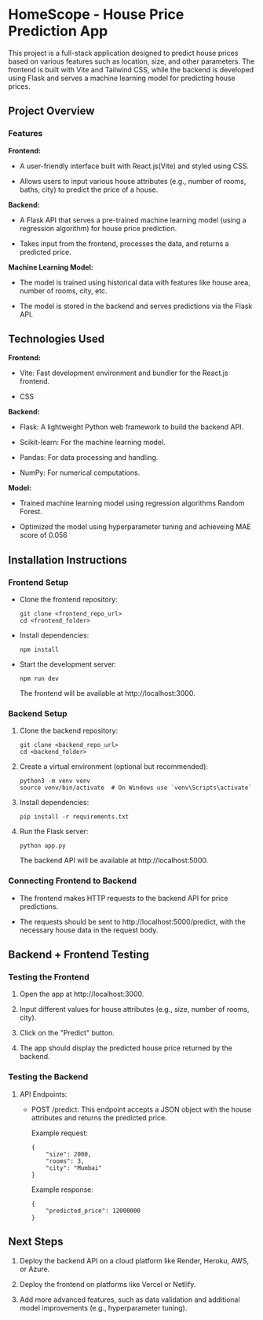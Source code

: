 # **HomeScope - House Price Prediction App**

This project is a full-stack application designed to predict house prices based on various features such as location, size, and other parameters. The frontend is built with Vite and Tailwind CSS, while the backend is developed using Flask and serves a machine learning model for predicting house prices.

## Project Overview

### Features

**Frontend:**

- A user-friendly interface built with React.js(Vite) and styled using CSS.

- Allows users to input various house attributes (e.g., number of rooms, baths, city) to predict the price of a house.

**Backend:**

- A Flask API that serves a pre-trained machine learning model (using a regression algorithm) for house price prediction.

- Takes input from the frontend, processes the data, and returns a predicted price.

**Machine Learning Model:**

- The model is trained using historical data with features like house area, number of rooms, city, etc.

- The model is stored in the backend and serves predictions via the Flask API.

## **Technologies Used**

**Frontend:**

- Vite: Fast development environment and bundler for the React.js frontend.

- CSS

**Backend:**

- Flask: A lightweight Python web framework to build the backend API.

- Scikit-learn: For the machine learning model.

- Pandas: For data processing and handling.

- NumPy: For numerical computations.

**Model:**

- Trained machine learning model using regression algorithms Random Forest.

- Optimized the model using hyperparameter tuning and achieveing MAE score of 0.056

## **Installation Instructions**
### **Frontend Setup**

- Clone the frontend repository:
    ```
    git clone <frontend_repo_url>
    cd <frontend_folder>
    ```
- Install dependencies:
    ```
    npm install
    ```
- Start the development server:
    ```
    npm run dev
    ```
    The frontend will be available at http://localhost:3000.

### **Backend Setup**

1. Clone the backend repository:
    ```
    git clone <backend_repo_url>
    cd <backend_folder>
    ```
2. Create a virtual environment (optional but recommended):
    ```
    python3 -m venv venv
    source venv/bin/activate  # On Windows use `venv\Scripts\activate`
    ```
3. Install dependencies:
    ```
    pip install -r requirements.txt
    ```
4. Run the Flask server:
    ```
    python app.py
    ```
    The backend API will be available at http://localhost:5000.

### **Connecting Frontend to Backend**

- The frontend makes HTTP requests to the backend API for price predictions.

- The requests should be sent to http://localhost:5000/predict, with the necessary house data in the request body.

## **Backend + Frontend Testing**
### **Testing the Frontend**

1. Open the app at http://localhost:3000.

2. Input different values for house attributes (e.g., size, number of rooms, city).

3. Click on the "Predict" button.

4. The app should display the predicted house price returned by the backend.

### **Testing the Backend**

1. API Endpoints:

    - POST /predict: This endpoint accepts a JSON object with the house attributes and returns the predicted price.

        Example request:
        ```
        {
            "size": 2000,
            "rooms": 3,
            "city": "Mumbai"
        }
        ```
        Example response:
        ```
        {
            "predicted_price": 12000000
        }
        ```

## **Next Steps**

1. Deploy the backend API on a cloud platform like Render, Heroku, AWS, or Azure.

2. Deploy the frontend on platforms like Vercel or Netlify.

3. Add more advanced features, such as data validation and additional model improvements (e.g., hyperparameter tuning).